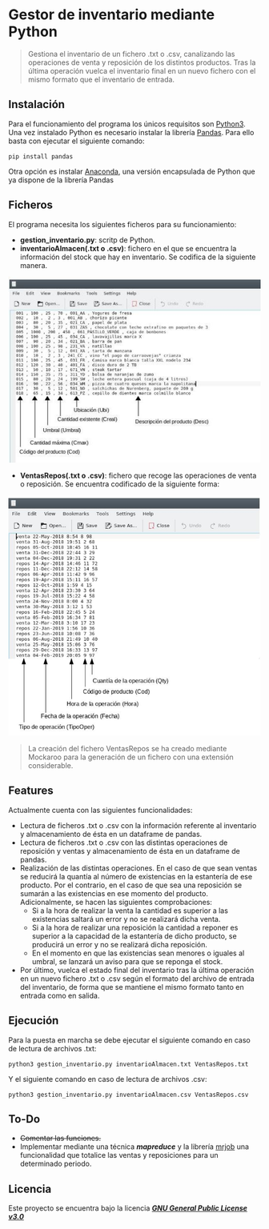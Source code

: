 # Gestor de inventario mediante Python
> Gestiona el inventario de un fichero .txt o .csv, canalizando las operaciones de venta y reposición de los distintos productos. Tras la última operación vuelca el inventario final en un nuevo fichero con el mismo formato que el inventario de entrada.

## Instalación

Para el funcionamiento del programa los únicos requisitos son [Python3](https://www.python.org/). Una vez instalado Python es necesario instalar la librería [Pandas](https://pandas.pydata.org/index.html). Para ello basta con ejecutar el siguiente comando:


```shell
pip install pandas
```

Otra opción es instalar [Anaconda](https://www.anaconda.com/), una versión encapsulada de Python que ya dispone de la librería Pandas

## Ficheros

El programa necesita los siguientes ficheros para su funcionamiento:

- **gestion_inventario.py**: scritp de Python.
- **inventarioAlmacen(.txt o .csv)**: fichero en el que se encuentra la información del stock que hay en inventario. Se codifica de la siguiente manera.

![Codificación archivo inventario](https://github.com/NotMyBusiness/GestionInventarioPython/blob/master/media/inventario.jpg)

- **VentasRepos(.txt o .csv)**: fichero que recoge las operaciones de venta o reposición. Se encuentra codificado de la siguiente forma:

![Codificación archivo operaciones](https://github.com/NotMyBusiness/GestionInventarioPython/blob/master/media/ventasrepos.jpg)

> La creación del fichero VentasRepos se ha creado mediante Mockaroo para la generación de un fichero con una extensión considerable.

## Features

Actualmente cuenta con las siguientes funcionalidades:

* Lectura de ficheros .txt o .csv con la información referente al inventario y almacenamiento de ésta en un dataframe de pandas.
* Lectura de ficheros .txt o .csv con las distintas operaciones de reposición y ventas y almacenamiento de ésta en un dataframe de pandas.
* Realización de las distintas operaciones. En el caso de que sean ventas se reducirá la quantía al número de existencias en la estantería de ese producto. Por el contrario, en el caso de que sea una reposición se sumarán a las existencias en ese momento del producto. Adicionalmente, se hacen las siguientes comprobaciones:
    - Si a la hora de realizar la venta la cantidad es superior a las existencias saltará un error y no se realizará dicha venta.
    - Si a la hora de realizar una reposición la cantidad a reponer es superior a la capacidad de la estantería de dicho producto, se producirá un error y no se realizará dicha reposición.
    - En el momento en que las existencias sean menores o iguales al umbral, se lanzará un aviso para que se reponga el stock.
* Por último, vuelca el estado final del inventario tras la última operación en un nuevo fichero .txt o .csv según el formato del archivo de entrada del inventario, de forma que se mantiene el mismo formato tanto en entrada como en salida.

## Ejecución

Para la puesta en marcha se debe ejecutar el siguiente comando en caso de lectura de archivos .txt:

```shell
python3 gestion_inventario.py inventarioAlmacen.txt VentasRepos.txt
```
Y el siguiente comando en caso de lectura de archivos .csv:

```shell
python3 gestion_inventario.py inventarioAlmacen.csv VentasRepos.csv
```

## To-Do

- ~~Comentar las funciones.~~
- Implementar mediante una técnica **_mapreduce_** y la librería [mrjob](https://pythonhosted.org/mrjob/) una funcionalidad que totalice las ventas y reposiciones para un determinado periodo.


## Licencia

Este proyecto se encuentra bajo la licencia [**_GNU General Public License v3.0_**](https://github.com/NotMyBusiness/GestionInventarioPython/blob/master/LICENSE)
